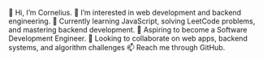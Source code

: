 👋 Hi, I’m Cornelius.
👀 I’m interested in web development and backend engineering.
🌱 Currently learning JavaScript, solving LeetCode problems, and mastering backend development.
🎯 Aspiring to become a Software Development Engineer.
💞️ Looking to collaborate on web apps, backend systems, and algorithm challenges
📫 Reach me through GitHub.



<!---
shuvoedward/shuvoedward is a ✨ special ✨ repository because its `README.md` (this file) appears on your GitHub profile.
You can click the Preview link to take a look at your changes.
--->
